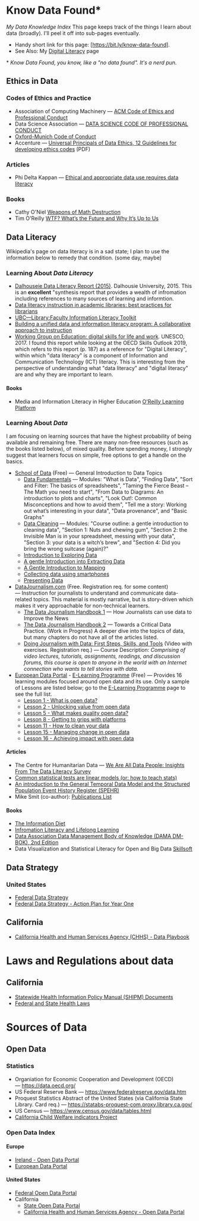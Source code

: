 # Know Data Found*
_My Data Knowledge Index_
This page keeps track of the things I learn about data (broadly). I'll peel it off into sub-pages eventually.
* Handy short link for this page: [https://bit.ly/know-data-found].
* See Also: My [Digital Literacy](./digital-literacy.md) page

\* _Know Data Found, you know, like a "no data found". It's a nerd pun._

## Ethics in Data
### Codes of Ethics and Practice
* Association of Computing Machinery — [ACM Code of Ethics and Professional Conduct](https://ethics.acm.org/)
* Data Science Association — [DATA SCIENCE CODE OF PROFESSIONAL CONDUCT](http://datascienceassn.org/code-of-conduct.html)
* [Oxford-Munich Code of Conduct](http://www.code-of-ethics.org/code-of-conduct/)
* Accenture — [Universal Principals of Data Ethics, 12 Guidelines for developing ethics codes](https://www.accenture.com/t20160629T012639Z__w__/us-en/_acnmedia/PDF-24/Accenture-Universal-Principles-Data-Ethics.pdf) (PDF)


### Articles
* Phi Delta Kappan — [Ethical and appropriate data use requires data literacy](https://www.kappanonline.org/ethical-appropriate-data-use-requires-data-literacy-mandinach/)


### Books
* Cathy O'Niel [Weapons of Math Destruction](https://en.wikipedia.org/wiki/Weapons_of_Math_Destruction)
* Tim O'Reilly [WTF? What’s the Future and Why It’s Up to Us](https://www.oreilly.com/tim/wtf-book.html)

## Data Literacy
Wikipedia's page on data literacy is in a sad state; I plan to use the information below to remedy that condition. (some day, maybe)

### Learning About _Data Literacy_
* [Dalhouseie Data Literacy Report (2015)](http://dataliteracy.ca/). Dalhousie University, 2015.
This is an **excellent** "synthesis report that provides a wealth of infromation including references to many sources of learning and informtion.
* [Data literacy instruction in academic libraries: best practices for librarians](https://ojs.library.ubc.ca/index.php/seealso/article/view/186335)
* [UBC—Library:Faculty Information Literacy Toolkit](https://wiki.ubc.ca/Library:Faculty_Information_Literacy_Toolkit)
* [Building a unified data and information literacy program: A collaborative approach to instruction](https://figshare.com/articles/Building_a_unified_data_and_information_literacy_program_A_collaborative_approach_to_instruction/1119760)
* [Working Group on Education: digital skills for life and work](http://bit.ly/2WRNnN0). UNESCO, 2017.
I found this report while looking at the OECD Skills Outlook 2019, which refers to this report (p. 187) as a reference for "Digital Literacy", within which "data literacy" is a component of Information and Communication Technology (ICT) literacy. This is interesting from the perspective of understanding what "data literacy" and "digital literacy" are and why they are important to learn.

#### Books
* Media and Information Literacy in Higher Education [O'Reilly Learning Platform](https://learning.oreilly.com/library/view/media-and-information/9780081006313/)


### Learning About _Data_
I am focusing on learning sources that have the highest probability of being available and remaining free. There are many non-free resources (such as the books listed below), of mixed quality. Before spending money, I strongly suggest that learners focus on simple, free options to get a handle on the basics.
* [School of Data](https://schoolofdata.org/) (Free) — General Introduction to Data Topics
  * [Data Fundamentals](https://schoolofdata.org/courses/#DataFundamentals) — Modules: "What is Data", "Finding Data", "Sort and Filter: The basics of spreadsheets", "Taming the Fierce Beast – The Math you need to start", "From Data to Diagrams: An introduction to plots and charts", "Look Out!: Common Misconceptions and how to avoid them", "Tell me a story: Working out what’s interesting in your data", "Data provenance", and "Basic Graphs"
  * [Data Cleaning](https://schoolofdata.org/courses/#IntroDataCleaning) — Modules: "Course outline: a gentle introduction to cleaning data", "Section 1: Nuts and chewing gum", "Section 2: the Invisible Man is in your spreadsheet, messing with your data", "Section 3: your data is a witch’s brew", and "Section 4: Did you bring the wrong suitcase (again)?"
  * [Introduction to Exploring Data](https://schoolofdata.org/courses/#IntroExploringData)
  * [A gentle Introduction into Extracting Data](https://schoolofdata.org/courses/#GentleIntroExtractingData)
  * [A Gentle Introduction to Mapping](https://schoolofdata.org/courses/#GentleIntroMapping)
  * [Collecting data using smartphones](https://schoolofdata.org/courses/#MobileDataCollection)
  * [Presenting Data](https://schoolofdata.org/courses/#PresentingData)
* [DataJournalism.com](https://datajournalism.com/read/handbook/one/) (Free. Registration req. for some content) — Instruction for journalists to understand and communicate data-related topics. This material is mostly narrative, but is story-driven which makes it very approachable for non-technical learners.
  * [The Data Journalism Handbook 1](https://datajournalism.com/read/handbook/one/) — How Journalists can use data to Improve the News
  * [The Data Journalism Handbook 2](https://datajournalism.com/read/handbook/two) — Towards a Critical Data Practice. (Work in Progress) A deeper dive into the topics of data, but many chapters do not have all of the articles listed.
  * [Doing Journalism with Data: First Steps, Skills, and Tools](https://datajournalism.com/watch/doing-journalism-with-data-first-steps-skills-and-tools) (Video with exercises. Registration req.) — Course Description: _Comprising of video lectures, tutorials, assignments, readings, and discussion forums, this course is open to anyone in the world with an Internet connection who wants to tell stories with data._
* [European Data Portal](https://www.europeandataportal.eu/) - [E-Learning Programme](https://www.europeandataportal.eu/elearning/en/#/id/co-01) (Free) — Provides 16 learning modules focused around open data and its use. Only a sample of Lessons are listed below; go to the [E-Learning Programme](https://www.europeandataportal.eu/elearning/en/#/id/co-01) page to see the full list.
  * [Lesson 1 - What is open data?](https://www.europeandataportal.eu/elearning/en/module1/)
  * [Lesson 2 - Unlocking value from open data](https://www.europeandataportal.eu/elearning/en/module2/)
  * [Lesson 5 - What makes quality open data?](https://www.europeandataportal.eu/elearning/en/module5/)
  * [Lesson 8 - Getting to grips with platforms](https://www.europeandataportal.eu/elearning/en/module8/)
  * [Lesson 11 - How to clean your data](https://www.europeandataportal.eu/elearning/en/module11/)
  * [Lesson 15 - Managing change in open data](https://www.europeandataportal.eu/elearning/en/module15/)
  * [Lesson 16 - Achieving impact with open data](https://www.europeandataportal.eu/elearning/en/module16/)


#### Articles
* The Centre for Humanitarian Data — [We Are All Data People: Insights From The Data Literacy Survey](https://centre.humdata.org/we-are-all-data-people-insights-from-the-data-literacy-survey/)
* [Common statistical tests are linear models (or: how to teach stats)](https://lindeloev.github.io/tests-as-linear/)
* [An introduction to the General Temporal Data Model and the Structured Population Event History Register (SPEHR)
](https://www.ncbi.nlm.nih.gov/pmc/articles/PMC4161129/)
* Mike Smit (co-author): [Publications List](http://www.mikesmit.com/publications/)


#### Books
* [The Information Diet](https://learning.oreilly.com/library/view/the-information-diet/9781449321536/)
* [Infromation Literacy and Lifelong Learning](https://learning.oreilly.com/library/view/information-literacy-and/9781843346821/)
* [Data Association Data Management Body of Knowledge (DAMA DM-BOK), 2nd Edition](https://dama.org/content/body-knowledge)
* Data Visualization and Statistical Literacy for Open and Big Data [Skillsoft](https://acm.skillport.com/skillportfe/main.action#summary/BOOKS/RW$211310:_ss_book:128318)


## Data Strategy
### United States
* [Federal Data Strategy](https://strategy.data.gov/)
* [Federal Data Strategy - Action Plan for Year One](https://strategy.data.gov/action-plan/)
## California
* [California Health and Human Services Agency (CHHS) - Data Playbook](https://chhsdata.github.io/dataplaybook/)

# Laws and Regulations about data

## California
* [Statewide Health Information Policy Manual (SHIPM) Documents](https://www.chhs.ca.gov/ohii/shipm/statewide-health-information-policy-manual-shipm-documents-version-6-2019/)
* [Federal and State Health Laws](https://www.chhs.ca.gov/ohii/health-laws/)

# Sources of Data
## Open Data
### Statistics
* Organiation for Economic Cooperation and Development (OECD) — https://data.oecd.org/
* US Federal Reserve Bank — https://www.federalreserve.gov/data.htm
* Proquest Statistics Abstract of the United States (via California State Library. Card req.) — https://statabs-proquest-com.proxy.library.ca.gov/ 
* US Census — https://www.census.gov/data/tables.html
* [California Child Welfare indicators Project](http://cssr.berkeley.edu/ucb_childwelfare/default.aspx)

### Open Data Index
#### Europe
* [Ireland - Open Data Portal](http://data.gov.ie/)
* [European Data Portal](https://www.europeandataportal.eu/)

#### United States
* [Federal Open Data Portal](http://data.gov/)
* California
  * [State Open Data Portal](http://data.ca.gov/)
  * [California Health and Human Services Agency - Open Data Portal](http://data.chhs.ca.gov/)

